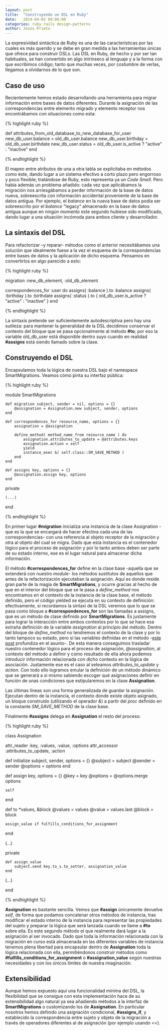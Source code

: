```yaml
---
layout: post
title:  "Construyendo un DSL en Ruby"
date:   2014-04-02 09:06:00
categories: ruby rails design-patterns
author: Jesús Prieto
---
```


La expresividad sintáctica de Ruby es una de las características por las cuales es más querido y se debe en gran medida a las herramientas únicas que ofrece para construir DSLs. Las DSL en Ruby, de hecho y por ser tan habituales, se han convertido en algo intrínseco al lenguaje y a la forma con que escribimos código; tanto que muchas veces, por costumbre de verlas, llegamos a olvidarnos de lo que son.

## Caso de uso

Recientemente hemos estado desarrollando una herramienta para migrar información entre bases de datos diferentes. Durante la asignación de las correspondencias entre elemento migrado y elemento receptor nos encontrábamos con situaciones como esta:  

{% highlight ruby %}

def attributes_from_old_database_to_new_database_for_user
    new_db_user.balance = old_db_user.balance
    new_db_user.birthday = old_db_user.birthdate
    new_db_user.status = old_db_user.is_active ? "active" : "inactive"
end

{% endhighlight %}

El mapeo entre atributos de una a otra tabla se explicitaba en métodos como éste, dando lugar a un sistema efectivo a corto plazo pero engorroso y poco flexible; tratándose de Ruby, esto representa ya un *Code Smell*. Pero había además un problema añadido: cada vez que aplicábamos la migración nos arriesgábamos a perder información de la base de datos nueva, sobreescrita con información accidental proveniente de la base de datos antigua. Por ejemplo, el *balance* en la nueva base de datos podía ser sobreescrito por el *balance* "legacy" almacenado en la base de datos antigua aunque en ningún momento este segundo hubiese sido modificado, dando lugar a una situación incómoda para ambos cliente y desarrollador.

## La sintaxis del DSL

Para refactorizar -y reparar- métodos como el anterior necesitábamos una solución que idealmente fuese a la vez el esquema de la correspondencias entre bases de datos y la aplicación de dicho esquema. Pensamos en convertirlos en algo parecido a esto:

{% highlight ruby %}

migration :new_db_element, :old_db_element

correspondences_for :user do
    assigns( :balance  ).to :balance
    assigns( :birthday ).to :birthdate
    assigns( :status   ).to { old_db_user.is_active ? "active" : "inactive" }
end

{% endhighlight %}

La sintaxis pretende ser suficientemente autodescriptiva pero hay una sutileza: para mantener la generalidad de la DSL decidimos conservar el contexto del bloque que se pasa opcionalmente al método **#to**; por eso la variable old\_db\_user está disponible dentro suyo cuando en realidad **#assigns** está siendo llamado sobre la clase.

## Construyendo el DSL

Encapsulamos toda la lógica de nuestra DSL bajo el namespace SmartMigrations. Veamos cómo pinta su interfaz pública:

{% highlight ruby %}

module SmartMigrations

    def migration subject, sender = nil, options = {}
        @assignation = Assignation.new subject, sender, options
    end

    def correspondences_for resource_name, options = {}
        assignation = @assignation 

        define_method( method_name_from resource_name ) do
            assignation.attributes_to_update = @attributes.keys
            assignation.action = self
            yield
            instance_exec &( self.class::SM_SAVE_METHOD )
        end
    end

    def assigns key, options = {}
        @assignation.assign key, options
    end

private

    (...)

end

{% endhighlight %}

En primer lugar **#migration** inicializa una instancia de la clase Assignation -que es la que se encargará de hacer efectiva cada una de las correspondencias- con una referencia al objeto receptor de la migración y otra al objeto del cual se migra. Dado que esta instancia es el contenedor lógico para el proceso de asignación y por lo tanto ambos deben ser parte de su estado interno, ese es el lugar natural para almacenar dicha información. 

El método **#correspondences_for** define en la clase base -aquella que se extenderá con nuestro *module*- los métodos sustitutos de aquellos que antes de la refactorización ejecutaban la asignación. Aquí es donde reside gran parte de la magia de **SmartMigrations**, y ocurre gracias al hecho de que en el interior del bloque que se le pasa a *define_method* nos encontramos en el contexto de la instancia de la clase base, el método definido, pero el código yielded se ejecuta en su contexto de definición: efectivamente, si recordamos la sintaxi de la DSL veremos que lo que se pasa como bloque a **#correspondences_for** son las llamadas a assigns, que es un método de clase definido por **SmartMigrations**. Es justamente para lograr la interacción entre ambos contextos por lo que se hace esa extraña definición de la variable *assignation* al principio del método. Dentro del bloque de *define_method* no tendremos el contexto de la clase y por lo tanto tampoco su estado, pero sí las variables definidas en el método -[este post][instance_eval] profundiza en el asunto-. De esta manera conseguimos trasladar nuestro contenedor lógico para el proceso de asignación, *@assignation*, al contexto del método a definir y como resultado de ella ahora podemos introducir información relacionada con dicho contexto en la lógica de asociación. Justamente ese es el caso al seteamos *attributes\_to\_update* y *action*. Con todo ello logramos emular la definición de un método dinámico que se generará a si mismo sabiendo escoger qué asignaciones definir en función de unas condiciones que estipularemos en la clase **Assignation**. 

Las últimas líneas son una forma generalizada de guardar la asignación. Ejecutan dentro de la instancia, el contexto donde existe objeto asignado, un bloque construido (utilizando el operador *&*) a partir del *proc* definido en la constante *SM\_SAVE\_METHOD* de la clase base.

Finalmente **#assigns** delega en **Assignation** el resto del proceso:

{% highlight ruby %}

class Assignation

  attr_reader :key, :values, :value, :options
  attr_accessor :attributes_to_update, :action

  def initialize subject, sender, options = {}
    @subject = subject
    @sender  = sender
    @options = options
  end

  def assign key, options = {}
    @key     = key
    @options = @options.merge options

    self
  end

  def to *values, &block
    @values = values
    @value  = values.last
    @block  = block

    assign_value if fulfills_conditions_for_assignment
  end

(...)

private

    def assign_value
        subject.send key.to_s.to_setter, assignation_value
    end

(...)

end

{% endhighlight %}

**Assignation** es bastante sencilla. Vemos que **#assign** únicamente devuelve *self*, de forma que podamos concatenar otros métodos de instancia, tras modificar el estado interno de la instancia para representar las propiedades del sujeto y preparar la lógica que será lanzada cuando se llame a **#to** sobre ella. Es este segundo método el que realmente dará lugar a la asignación al ser invocado. Dado que toda la información relacionada con la migración en curso está almacenada en las diferentes variables de instancia tenemos plena libertad para encapsular dentro de **Assignation** toda la lógica relacionada con ella, permitiéndonos construir métodos como **#fulfills\_conditions\_for\_assignment** o **#assignation_value** según nuestras necesidades y con los únicos límites de nuestra imaginación.

## Extensibilidad

Aunque hemos expuesto aquí una funcionalidad mínima del DSL, la flexibilidad que se consigue con esta implementación hace de su extensibilidad algo natural ya sea añadiendo métodos a la interfaz de **SmartMigrations** o customizando los de **Assignation**. En particular nosotros hemos definido una asignación condicional, **#assigns_if**, y establecido la correspondencia entre sujeto y objeto de la migración a través de operadores diferentes al de asignación (por ejemplo usando *<<*).

[instance_eval]: http://www.dan-manges.com/blog/ruby-dsls-instance-eval-with-delegation